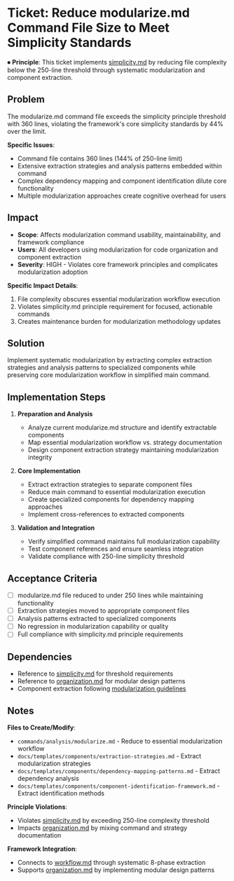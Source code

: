 
# Ticket: Reduce modularize.md Command File Size to Meet Simplicity Standards

⏺ **Principle**: This ticket implements [simplicity.md](../../../docs/principles/simplicity.md) by reducing file complexity below the 250-line threshold through systematic modularization and component extraction.

## Problem

The modularize.md command file exceeds the simplicity principle threshold with 360 lines, violating the framework's core simplicity standards by 44% over the limit.

**Specific Issues**:
- Command file contains 360 lines (144% of 250-line limit)
- Extensive extraction strategies and analysis patterns embedded within command
- Complex dependency mapping and component identification dilute core functionality
- Multiple modularization approaches create cognitive overhead for users

## Impact

- **Scope**: Affects modularization command usability, maintainability, and framework compliance
- **Users**: All developers using modularization for code organization and component extraction
- **Severity**: HIGH - Violates core framework principles and complicates modularization adoption

**Specific Impact Details**:
1. File complexity obscures essential modularization workflow execution
2. Violates simplicity.md principle requirement for focused, actionable commands
3. Creates maintenance burden for modularization methodology updates

## Solution

Implement systematic modularization by extracting complex extraction strategies and analysis patterns to specialized components while preserving core modularization workflow in simplified main command.

## Implementation Steps

1. **Preparation and Analysis**
   - Analyze current modularize.md structure and identify extractable components
   - Map essential modularization workflow vs. strategy documentation
   - Design component extraction strategy maintaining modularization integrity

2. **Core Implementation**
   - Extract extraction strategies to separate component files
   - Reduce main command to essential modularization execution
   - Create specialized components for dependency mapping approaches
   - Implement cross-references to extracted components

3. **Validation and Integration**
   - Verify simplified command maintains full modularization capability
   - Test component references and ensure seamless integration
   - Validate compliance with 250-line simplicity threshold

## Acceptance Criteria

- [ ] modularize.md file reduced to under 250 lines while maintaining functionality
- [ ] Extraction strategies moved to appropriate component files
- [ ] Analysis patterns extracted to specialized components
- [ ] No regression in modularization capability or quality
- [ ] Full compliance with simplicity.md principle requirements

## Dependencies

- Reference to [simplicity.md](../../../docs/principles/simplicity.md) for threshold requirements
- Reference to [organization.md](../../../docs/principles/organization.md) for modular design patterns
- Component extraction following [modularization guidelines](../../../docs/principles/organization.md)

## Notes

**Files to Create/Modify**:
- `commands/analysis/modularize.md` - Reduce to essential modularization workflow
- `docs/templates/components/extraction-strategies.md` - Extract modularization strategies
- `docs/templates/components/dependency-mapping-patterns.md` - Extract dependency analysis
- `docs/templates/components/component-identification-framework.md` - Extract identification methods

**Principle Violations**:
- Violates [simplicity.md](../../../docs/principles/simplicity.md) by exceeding 250-line complexity threshold
- Impacts [organization.md](../../../docs/principles/organization.md) by mixing command and strategy documentation

**Framework Integration**:
- Connects to [workflow.md](../../../docs/principles/workflow.md) through systematic 8-phase extraction
- Supports [organization.md](../../../docs/principles/organization.md) by implementing modular design patterns
